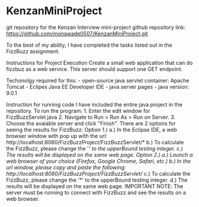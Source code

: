 # KenzanMiniProject
git repository for the Kenzan Interview mini-project
github repository link: https://github.com/monawade0507/KenzanMiniProject.git

To the best of my ability, I have completed the tasks listed out in the FizzBuzz assignment.

Instructions for Project Execution
	Create a small web application that can do fizzbuz as a web service. This server should support one GET endpoint.

Techonolgy required for this:
	- open-source java servlet container: Apache Tomcat
	- Eclipes Java EE Developer IDE
	- java server pages
	- java version: 9.0.1

Instruction for running code
	I have included the entire java project in the repository.
	To run the program:
		1. Enter the edit window for FizzBuzzServlet.java
		2. Navigate to Run > Run As > Run on Server.
		3. Choose the avaiable server and click "Finish".
		There are 2 options for seeing the results for FizzBuzz:
		Option 1.)
			a.) In the Eclipse IDE, a web browser window with pop up with the url: http://localhost:8080/FizzBuzzProject/FizzBuzzServlet/*
			b.) To calculate the FizzBuzz, please change the '*' to the upperBound testing integer.
			c.) The results will be displayed on the same web page.
		Option 2.)
			a.) Launch a web browser of your choice (Firefox, Google Chrome, Safari, etc.)
			b.) In the url window, please copy and paste the following: http://localhost:8080/FizzBuzzProject/FizzBuzzServlet/*
			c.) To calculate the FizzBuzz, please change the '*' to the upperBound testing integer.
			d.) The results will be displayed on the same web page. 
	IMPORTANT NOTE: The server must be running to connect with FizzBuzz and see the results on a web browser.
